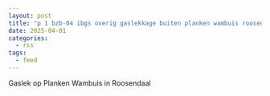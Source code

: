 ```yaml
---
layout: post
title: "p 1 bzb-04 ibgs overig gaslekkage buiten planken wambuis roosendaal 201092 201331"
date: 2025-04-01
categories: 
  - rss
tags: 
  - feed
---
```


Gaslek op Planken Wambuis in Roosendaal
